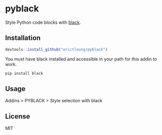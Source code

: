 
<!-- README.md is generated from README.Rmd. Please edit that file -->

# pyblack

<!-- badges: start -->
<!-- badges: end -->

Style Python code blocks with [black](https://github.com/psf/black).

## Installation

``` r
devtools::install_github("erictleung/pyblack")
```

You must have black installed and accessible in your path for this addin
to work.

``` bash
pip install black
```

## Usage

Addins \> PYBLACK \> Style selection with black

## License

MIT
